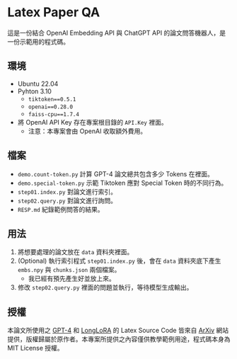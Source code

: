 # Latex Paper QA

這是一份結合 OpenAI Embedding API 與 ChatGPT API 的論文問答機器人，是一份示範用的程式碼。

## 環境

- Ubuntu 22.04
- Pyhton 3.10
  - `tiktoken==0.5.1`
  - `openai==0.28.0`
  - `faiss-cpu==1.7.4`
- 將 OpenAI API Key 存在專案根目錄的 `API.Key` 裡面。
  - 注意：本專案會由 OpenAI 收取額外費用。

## 檔案

- `demo.count-token.py` 計算 GPT-4 論文總共包含多少 Tokens 在裡面。
- `demo.special-token.py` 示範 Tiktoken 應對 Special Token 時的不同行為。
- `step01.index.py` 對論文進行索引。
- `step02.query.py` 對論文進行詢問。
- `RESP.md` 紀錄範例問答的結果。

## 用法

1. 將想要處理的論文放在 `data` 資料夾裡面。
2. (Optional) 執行索引程式 `step01.index.py` 後，會在 `data` 資料夾底下產生 `embs.npy` 與 `chunks.json` 兩個檔案。
   - 我已經有預先產生好並放上來。
3. 修改 `step02.query.py` 裡面的問題並執行，等待模型生成輸出。

## 授權

本論文所使用之 [GPT-4](https://arxiv.org/abs/2303.08774) 和 [LongLoRA](https://arxiv.org/abs/2309.12307) 的 Latex Source Code 皆來自 [ArXiv](https://arxiv.org/) 網站提供，版權歸屬於原作者。本專案所提供之內容僅供教學範例用途，程式碼本身為 MIT License 授權。
